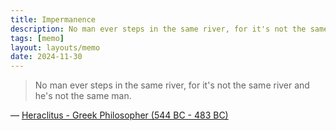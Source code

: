 ```yaml
---
title: Impermanence
description: No man ever steps in the same river, for it's not the same river and he's not the same man.
tags: [memo]
layout: layouts/memo
date: 2024-11-30
---
```


> No man ever steps in the same river, for it's not the same river and he's not the same man.

— [Heraclitus - Greek Philosopher (544 BC - 483 BC)][1]

[1]: https://wipfandstock.com/9798385211661/a-poetic-odyssey/

